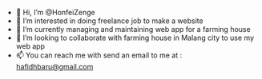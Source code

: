 - 👋 Hi, I’m @HonfeiZenge
- 👀 I’m interested in doing freelance job to make a website
- 🌱 I’m currently managing and maintaining web app for a farming house
- 💞️ I’m looking to collaborate with farming house in Malang city to use my web app
- 📫 You can reach me with send an email to me at : hafidhbaru@gmail.com
